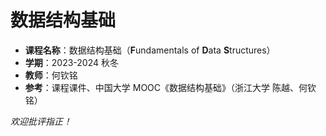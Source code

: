 # 数据结构基础

- **课程名称**：数据结构基础（**F**undamentals of **D**ata **S**tructures）
- **学期**：2023-2024 秋冬
- **教师**：何钦铭
- **参考**：课程课件、中国大学 MOOC《数据结构基础》（浙江大学 陈越、何钦铭）

*欢迎批评指正！*